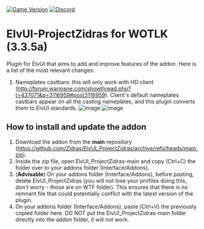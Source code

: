 [![Game Version](https://img.shields.io/badge/wow-3.3.5-blue.svg)](https://github.com/Zidras/ElvUI_ProjectZidras)
[![Discord](https://discordapp.com/api/guilds/598993375479463946/widget.png?style=shield)](https://discord.gg/CyVWDWS)

# ElvUI-ProjectZidras for WOTLK (3.3.5a)
Plugin for ElvUI that aims to add and improve features of the addon. Here is a list of the most relevant changes:
1. Nameplates castbars: this will only work with HD client (http://forum.warmane.com/showthread.php?t=437071&p=3116959#post3116959). Client's default nameplates castbars appear on all the casting nameplates, and this plugin converts them to ElvUI standards.
![image](https://user-images.githubusercontent.com/10605951/133909506-869f6315-da9e-4851-9132-0aa70e48bb17.png)
![image](https://user-images.githubusercontent.com/10605951/133909514-541f70b0-a569-48df-9776-16351992600c.png)

  
## How to install and update the addon
1. Download the addon from the **main** repository (https://github.com/Zidras/ElvUI_ProjectZidras/archive/refs/heads/main.zip).
2. Inside the zip file, open ElvUI_ProjectZidras-main and copy (Ctrl+C) the folder over to your addons folder (Interface/Addons). 
3. (**Advisable**) On your addons folder (Interface/Addons), before pasting, delete ElvUI_ProjectZidras (you will not lose your profiles doing this, don't worry - those are on WTF folder). This ensures that there is no remnant file that could potentially conflict with the latest version of the plugin.
4. On your addons folder (Interface/Addons), paste (Ctrl+V) the previously copied folder here. DO NOT put the ElvUI_ProjectZidras-main folder directly into the addon folder, it will not work.
